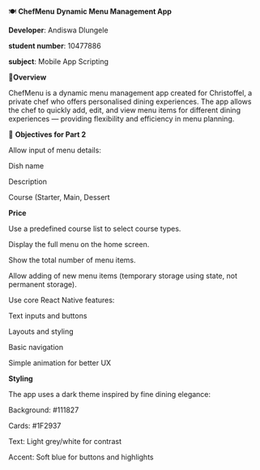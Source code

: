 🍽️ **ChefMenu**
**Dynamic Menu Management App**

**Developer**: Andiswa Dlungele

**student number**: 10477886

**subject**: Mobile App Scripting

📖**Overview**

ChefMenu is a dynamic menu management app created for Christoffel, a private chef who offers personalised dining experiences.
The app allows the chef to quickly add, edit, and view menu items for different dining experiences — providing flexibility and efficiency in menu planning.

🎯 **Objectives for Part 2**

Allow input of menu details:

Dish name

Description

Course (Starter, Main, Dessert

**Price**

Use a predefined course list to select course types.

Display the full menu on the home screen.

Show the total number of menu items.

Allow adding of new menu items (temporary storage using state, not permanent storage).

Use core React Native features:

Text inputs and buttons

Layouts and styling

Basic navigation

Simple animation for better UX

**Styling**

The app uses a dark theme inspired by fine dining elegance:

Background: #111827

Cards: #1F2937

Text: Light grey/white for contrast

Accent: Soft blue for buttons and highlights
